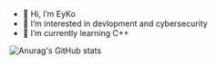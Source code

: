 - 👋 Hi, I’m EyKo
- 👀 I’m interested in devlopment and cybersecurity
- 🌱 I’m currently learning C++


![Anurag's GitHub stats](https://github-readme-stats.vercel.app/api?eyko-dev=anuraghazra&hide=contribs,prs)
